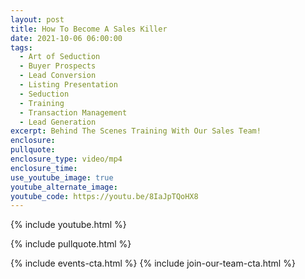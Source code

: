 ```yaml
---
layout: post
title: How To Become A Sales Killer
date: 2021-10-06 06:00:00
tags:
  - Art of Seduction
  - Buyer Prospects
  - Lead Conversion
  - Listing Presentation
  - Seduction
  - Training
  - Transaction Management
  - Lead Generation
excerpt: Behind The Scenes Training With Our Sales Team!
enclosure:
pullquote:
enclosure_type: video/mp4
enclosure_time:
use_youtube_image: true
youtube_alternate_image:
youtube_code: https://youtu.be/8IaJpTQoHX8
---
```

{% include youtube.html %}

{% include pullquote.html %}

{% include events-cta.html %} {% include join-our-team-cta.html %}
